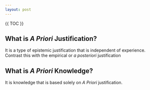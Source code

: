 ```yaml
---
layout: post
---
```


{{ TOC }}

## What is *A Priori* Justification?

It is a type of epistemic justification that is independent of experience. Contrast this with the empirical or *a posteriori* justification

## What is *A Priori* Knowledge?

It is knowledge that is based solely on *A Priori* justification. 